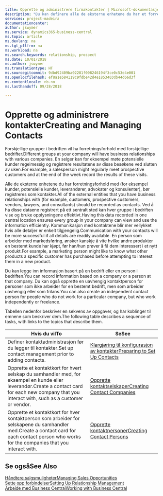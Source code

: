 ```yaml
---
title: Opprette og administrere firmakontakter | Microsoft-dokumentasjon
description: "Du kan definere alle de eksterne enhetene du har et forretningsforhold til (for eksempel prospekter, kunder, leverandører og konsulenter), som kontakter."
services: project-madeira
documentationcenter: 
author: jswymer
ms.service: dynamics365-business-central
ms.topic: article
ms.devlang: na
ms.tgt_pltfrm: na
ms.workload: na
ms.search.keywords: relationship, prospect
ms.date: 10/01/2018
ms.author: jswymer
ms.translationtype: HT
ms.sourcegitcommit: 9dbd92409ba02281f008246194f3ce0c53e4e001
ms.openlocfilehash: ef8a1e584119c9fdbe42d4e1853403db44d66d3f
ms.contentlocale: nb-no
ms.lasthandoff: 09/28/2018

---
```

# <a name="creating-and-managing-contacts"></a><span data-ttu-id="21935-103">Opprette og administrere kontakter</span><span class="sxs-lookup"><span data-stu-id="21935-103">Creating and Managing Contacts</span></span>
<span data-ttu-id="21935-104">Forskjellige grupper i bedriften vil ha forretningsforhold med forskjellige bedrifter.</span><span class="sxs-lookup"><span data-stu-id="21935-104">Different groups at your company will have business relationships with various companies.</span></span> <span data-ttu-id="21935-105">En selger kan for eksempel møte potensielle kunder regelmessig og registrere resultatene av disse besøkene ved slutten av uken.</span><span class="sxs-lookup"><span data-stu-id="21935-105">For example, a salesperson might regularly meet prospective customers and at the end of the week record the results of these visits.</span></span>

<span data-ttu-id="21935-106">Alle de eksterne enhetene du har forretningsforhold med (for eksempel kunder, potensielle kunder, leverandører, advokater og konsulenter), bør registreres som kontakter.</span><span class="sxs-lookup"><span data-stu-id="21935-106">All of the external entities that you have business relationships with (for example, customers, prospective customers, vendors, lawyers, and consultants) should be recorded as contacts.</span></span> <span data-ttu-id="21935-107">Ved å ha disse dataene registrert på ett sentralt sted kan hver gruppe i bedriften vise og bruke opplysningene effektivt.</span><span class="sxs-lookup"><span data-stu-id="21935-107">Having this data recorded in one central location ensures every group in your company can view and use the information efficiently.</span></span> <span data-ttu-id="21935-108">Kommunikasjon med kontaktene blir mer vellykket hvis alle detaljer er enkelt tilgjengelig.</span><span class="sxs-lookup"><span data-stu-id="21935-108">Communication with your contacts will be more successful if all details are readily available.</span></span> <span data-ttu-id="21935-109">En person som arbeider med markedsføring, ønsker kanskje å vite hvilke andre produkter en bestemt kunde har kjøpt, før han/hun prøver å få dem interessert i et nytt produkt.</span><span class="sxs-lookup"><span data-stu-id="21935-109">For example, a marketing person might like to know what other products a specific customer has purchased before attempting to interest them in a new product.</span></span>

<span data-ttu-id="21935-110">Du kan legge inn informasjon basert på en bedrift eller en person i bedriften.</span><span class="sxs-lookup"><span data-stu-id="21935-110">You can record information based on a company or a person at that company.</span></span> <span data-ttu-id="21935-111">Du kan også opprette en uavhengig kontaktperson for personer som ikke arbeider for en bestemt bedrift, men som arbeider uavhengig eller som frilans.</span><span class="sxs-lookup"><span data-stu-id="21935-111">You can also create an independent contact person for people who do not work for a particular company, but who work independently or freelance.</span></span>

<span data-ttu-id="21935-112">Tabellen nedenfor beskriver en sekvens av oppgaver, og har koblinger til emnene som beskriver dem.</span><span class="sxs-lookup"><span data-stu-id="21935-112">The following table describes a sequence of tasks, with links to the topics that describe them.</span></span>

| <span data-ttu-id="21935-113">Hvis du vil</span><span class="sxs-lookup"><span data-stu-id="21935-113">To</span></span> | <span data-ttu-id="21935-114">Se</span><span class="sxs-lookup"><span data-stu-id="21935-114">See</span></span> |
| --- | --- |
| <span data-ttu-id="21935-115">Definer kontaktadministrasjon før du legger til kontakter.</span><span class="sxs-lookup"><span data-stu-id="21935-115">Set up contact management prior to adding contacts.</span></span> |[<span data-ttu-id="21935-116">Klargjøring til konfigurasjon av kontakter</span><span class="sxs-lookup"><span data-stu-id="21935-116">Preparing to Set Up Contacts</span></span>](marketing-setup-contacts.md) |
| <span data-ttu-id="21935-117">Opprette et kontaktkort for hvert selskap du samhandler med, for eksempel en kunde eller leverandør.</span><span class="sxs-lookup"><span data-stu-id="21935-117">Create a contact card for each new company that you interact with, such as a customer or vendor.</span></span> |[<span data-ttu-id="21935-118">Opprette kontaktselskaper</span><span class="sxs-lookup"><span data-stu-id="21935-118">Creating Contact Companies</span></span>](marketing-create-contact-companies.md) |
| <span data-ttu-id="21935-119">Opprette et kontaktkort for hver kontaktperson som arbeider for selskapene du samhandler med.</span><span class="sxs-lookup"><span data-stu-id="21935-119">Create a contact card for each contact person who works for the companies that you interact with.</span></span> |[<span data-ttu-id="21935-120">Opprette kontaktpersoner</span><span class="sxs-lookup"><span data-stu-id="21935-120">Creating Contact Persons</span></span>](marketing-create-contact-persons.md) |

## <a name="see-also"></a><span data-ttu-id="21935-121">Se også</span><span class="sxs-lookup"><span data-stu-id="21935-121">See Also</span></span>
[<span data-ttu-id="21935-122">Håndtere salgsmuligheter</span><span class="sxs-lookup"><span data-stu-id="21935-122">Managing Sales Opportunities</span></span>](marketing-manage-sales-opportunities.md)  
[<span data-ttu-id="21935-123">Sette opp forbindelser</span><span class="sxs-lookup"><span data-stu-id="21935-123">Setting Up Relationship Management</span></span>](marketing-setup-marketing.md)  
[<span data-ttu-id="21935-124">Arbeide med Business Central</span><span class="sxs-lookup"><span data-stu-id="21935-124">Working with Business Central</span></span>](ui-work-product.md)  

